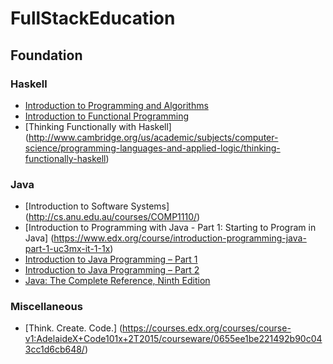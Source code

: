 # FullStackEducation
## Foundation
### Haskell
* [Introduction to Programming and Algorithms](http://cs.anu.edu.au/student/comp1100/index.html)
* [Introduction to Functional Programming](https://www.edx.org/course/introduction-functional-programming-delftx-fp101x)
* [Thinking Functionally with Haskell] (http://www.cambridge.org/us/academic/subjects/computer-science/programming-languages-and-applied-logic/thinking-functionally-haskell)

### Java
* [Introduction to Software Systems] (http://cs.anu.edu.au/courses/COMP1110/)
* [Introduction to Programming with Java - Part 1: Starting to Program in Java] (https://www.edx.org/course/introduction-programming-java-part-1-uc3mx-it-1-1x)
* [Introduction to Java Programming – Part 1](https://www.edx.org/course/introduction-java-programming-part-1-hkustx-comp102-1x-0)
* [Introduction to Java Programming – Part 2](https://www.edx.org/course/introduction-java-programming-part-2-hkustx-comp102-2x)
* [Java: The Complete Reference, Ninth Edition](http://www.amazon.com/Java-Complete-Reference-Ninth-Edition-ebook/dp/B00HSO0X6C)

### Miscellaneous
* [Think. Create. Code.] (https://courses.edx.org/courses/course-v1:AdelaideX+Code101x+2T2015/courseware/0655ee1be221492b90c043cc1d6cb648/)
